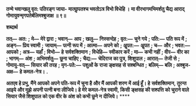 **तन्मे भवान्खलु वृत: पतिरङ्ग जाया-** **मात्माॢपतश्च भवतोऽत्र विभो विधेहि ।** **मा वीरभागमभिमर्शतु चैद्य आराद्** **गोमायुवन्मृगपतेर्बलिमश्बुजाक्ष ॥ ९॥** 

**शब्दार्थ** 

**तत्—** **अत:** **; मे—** **मेरे द्वारा** **; भवान्—** **आप** **; खलु—** **निस्सन्देह** **; वृत:—** **चुने गये** **; पति:—** **पति रूप में** **; अङ्ग—** **प्रिय स्वामी** **;** **जायाम्—** **पत्नी रूप में** **; आत्मा—** **अपने को** **; अॢपत:—** **अॢपत** **; च—** **और** **; भवत:—** **आपको** **; अत्र—** **यहाँ** **; विभो—** **हे** **सर्वशक्तिमान** **; विधेहि—** **स्वीकार करें** **; मा—** **कभी नहीं** **; वीर—** **वीर का** **; भागम्—** **अंश** **; अभिमर्शतु—** **छूना चाहिए** **; चैद्य:—** **चेदिराज का पुत्र, शिशुपाल** **; आरात्—** **तेजी से** **; गोमायु-वत्—** **सियार की तरह** **; मृग-पते:—** **पशुओं के राजा ङ्क्षसह से सश्बन्धित** **;** **बलिम्—** **बलि** **; अश्बुज-अक्ष—** **हे कमल-नेत्र।** **.** 

**अतएव हे प्रभु, मैंने आपको अपने पति-रूप में चुना है और मैं आपकी शरण में आई हूँ। हे** **सर्वशक्तिमान, तुरन्त आइये और मुझे अपनी पत्नी बना लीजिये। हे मेरे कमल-नेत्र स्वामी, किसी** **ङ्क्षसह की सश्पत्ति को चुराने वाले सियार जैसे शिशुपाल को एक वीर के अंश को कभी छूने न** **दीजिये।** **** 